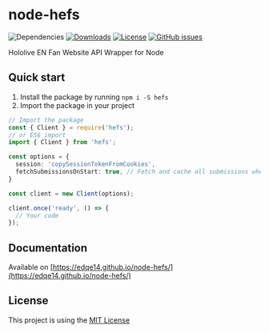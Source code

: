 # node-hefs

![Dependencies](https://img.shields.io/librariesio/release/npm/hefs?style=flat-square)
[![Downloads](https://img.shields.io/npm/dw/hefs?style=flat-square)](https://npmjs.com/package/hefs)
[![License](https://img.shields.io/github/license/Edqe14/node-hefs?style=flat-square)](https://github.com/Edqe14/node-hefs/blob/main/LICENSE)
[![GitHub issues](https://img.shields.io/github/issues/Edqe14/node-hefs?style=flat-square)](https://github.com/Edqe14/node-hefs/issues)

Hololive EN Fan Website API Wrapper for Node

## Quick start

1. Install the package by running `npm i -S hefs`
2. Import the package in your project

```typescript
// Import the package
const { Client } = require('hefs');
// or ES6 import
import { Client } from 'hefs';

const options = {
  session: 'copySessionTokenFromCookies',
  fetchSubmissionsOnStart: true, // Fetch and cache all submissions when creating new client. Default: false
}

const client = new Client(options);

client.once('ready', () => {
  // Your code
});
```

## Documentation

Available on [https://edqe14.github.io/node-hefs/](https://edqe14.github.io/node-hefs/)

## License

This project is using the [MIT License](https://github.com/Edqe14/node-hefs/blob/main/LICENSE)
